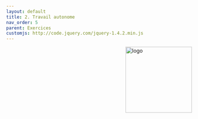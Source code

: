 ```yaml
---
layout: default
title: 2. Travail autonome
nav_order: 5
parent: Exercices
customjs: http://code.jquery.com/jquery-1.4.2.min.js
---
```


<img src="images/act-4/0.png" alt="logo" style="float:right;width:180px;margin-left:10px;">
